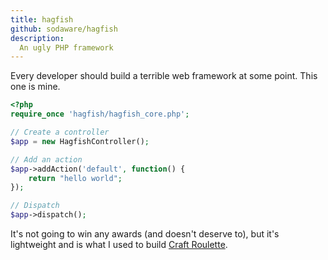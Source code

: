 ```yaml
---
title: hagfish
github: sodaware/hagfish
description:
  An ugly PHP framework
---
```


Every developer should build a terrible web framework at some point. This one is
mine.

```php
<?php
require_once 'hagfish/hagfish_core.php';

// Create a controller
$app = new HagfishController();

// Add an action
$app->addAction('default', function() {
    return "hello world";
});

// Dispatch
$app->dispatch();
```

It's not going to win any awards (and doesn't deserve to), but it's lightweight
and is what I used to build [Craft Roulette](http://www.craftroulette.com/).
